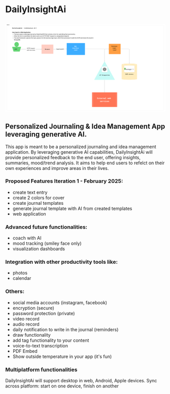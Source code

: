 # DailyInsightAi

## ![Architecture](./resources/DIAI_arch.png)

## Personalized Journaling &amp; Idea Management App leveraging generative AI.

This app is meant to be a personalized journaling and idea management application.
By leveraging generative AI capabilities, DailyInsightAi will provide personalized feedback to the end user, offering insights, summaries, mood/trend analysis.
It aims to help end users to refelct on their own experiences and improve areas in their lives.

### Proposed Features Iteration 1 - February 2025:
- create text entry
- create 2 colors for cover
- create journal templates
- generate journal template with AI from created templates
- web application


### Advanced future functionalities:
- coach with AI
- mood tracking (smiley face only)
- visualization dashboards

### Integration with other productivity tools like:
- photos
- calendar

### Others: 
- social media accounts (instagram, facebook)
- encryption (secure)
- password protection (private)
- video record
- audio record
- daily notification to write in the journal (reminders)
- draw functionality
- add tag functionality to your content
- voice-to-text transcription
- PDF Embed
- Show outside temperature in your app (it's fun)

### Multiplatform functionalities
DailyInsightAi will support desktop in web, Android, Apple devices.
Sync across platform: start on one device, finish on another
